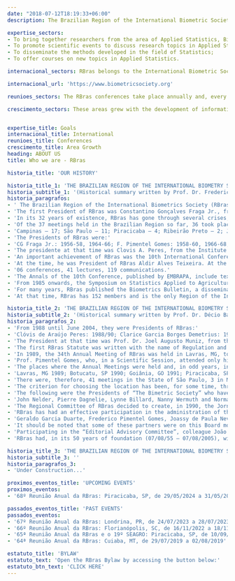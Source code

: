 ```yaml
---
date: "2018-07-12T18:19:33+06:00"
description: The Brazilian Region of the International Biometric Society (RBras) is a cultural, non-profit scientific society founded in 1955, dedicated to Brazilian researchers working with mathematical and statistical aspects of Agricultural Sciences, Biology and related fields. According to its statute, RBras seeks to stimulate the research activities of its partners, encouraging and supporting scientific events  .

expertise_sectors:
- To bring together researchers from the area of Applied Statistics, Biometrics and Biostatistics;
- To promote scientific events to discuss research topics in Applied Statistics;
- To disseminate the methods developed in the field of Statistics;
- To offer courses on new topics in Applied Statistics.

internacional_sectors: RBras belongs to the International Biometric Society (IBS), made up of several other regions and countries and involving researchers in the field of Biometrics from all over the world.

internacional_url: 'https://www.biometricsociety.org'

reunioes_sectors: The RBras conferences take place annually and, every two years, are held together with the Symposium on Statistics Applied to Agronomic Experimentation (SEAGRO), and represent the main Brazilian congress on Applied Statistics and Biometrics. With each holding of the RBras Annual Meeting, there is a growing involvement of the participants, which can be verified by publications and testimonies. An evolution in the quality of the presented works is also clearly seen, as a result of the maturing of professionals working in the fields of Statistics, Applied Statistics, Experimentation and Biometrics in Brazil, showing its multidisciplinarity and its consolidation over the years.

crescimento_sectors: These areas grew with the development of information technology over the last 20 years, thus enabling Statistics to occupy a prominent position as a fundamental methodology for the planning and statistical analysis of experiments, with a relevant role in the application of the scientific method. However, it is known that most problems are hardly solved with knowledge of just one area. Thus, the holding of events, such as the RBras meetings, constitutes an interesting opportunity for information exchange and dissemination of the statistical method, thus bringing together professionals in the most varied areas of knowledge.


expertise_title: Goals
internacional_title: International
reunioes_title: Conferences
crescimento_title: Area Growth
heading: ABOUT US
title: Who we are - RBras

historia_title: 'OUR HISTORY'

historia_title_1: 'THE BRAZILIAN REGION OF THE INTERNATIONAL BIOMETRY SOCIETY (RBras) IN THE PERIOD FROM 1955 to 1988'
historia_subtitle_1: '(Historical summary written by Prof. Dr. Frederico Pimentel Gomes)'
historia_paragrafos:
- ' The Brazilian Region of the International Biometrics Society (RBras) was founded in Campinas (SP), on July 8, 1955, during the 5th International Biometrics Congress, promoted by the International Biometrics Society. The founding minutes, written by Américo Groszmann, were signed by 25 members of the Society, 15 Brazilians and 10 foreigners. As best known, stand out among them: R.A.Fisher, D.J. Finney, W.G. Cochran, C.R. Rao, C.I. Bliss, W.J. Youden, A.M. Penha, Walter Leser, C.G. Fraga Jr., A. Conagin, J.M. Pompeu Memory, W.L.Stevens, Ruben Markus, P. Melo Freire, G.G. Duarte and Elza Berquó. As there were already 45 members of the International Society in Brazil, the Region was able to immediately begin its constitution work.'
- 'The first President of RBras was Constantino Gonçalves Fraga Jr., from Instituto Agronômico de Campinas. The first Treasurer was Américo Groszmann and the first Secretary, Paulo Mello Freire.'
- 'In its 32 years of existence, RBras has gone through several crises, all of which were overcome with relative ease, to such an extent that it has never stopped operating. In addition to Brazilians, Argentine and Uruguayan citizens have occasionally associated themselves with RBras.'
- 'Of the 37 meetings held in the Brazilian Region so far, 36 took place in the State of S. Paulo, home of the vast majority of partners, and one just outside S. Paulo, in Londrina, Paraná in 1987. The 36 meetings in São Paulo were distributed in this way. :'
- 'Campinas – 17; São Paulo – 11; Piracicaba – 4; Ribeirão Preto – 2; Jaboticabal – 1 and Guarujá – 1.'
- 'The Presidents of RBras were:'
- 'CG Fraga Jr.: 1956-58, 1964-66; F. Pimentel Gomes: 1958-60, 1966-68, 1974 76, 1980-82; A.M. Penha: 1960-62, 1969-71; P. Mello Freire: 1962-64; Elza Berquó: 1968-69; A. Conagin: 1971-73; R. Vencovsky: 1973-74, 1976-78; A.A. Teixeira: 1978-80, 1984 86; J.G. Correa da Silva: 1982-84; D. Barbin: 1986-88.'
- 'The presidente at that time was Clovis A. Peres, from the Institute of Mathematics and Statistics of the University of São Paulo.'
- 'An important achievement of RBras was the 10th International Conference on Biometrics, whose work was carried out in Guarujá, from August 6th to 10th, 1979.'
- 'At the time, he was President of RBras Aldir Alves Teixeira. At the Guarujá conclave there were:'
- '06 conferences, 41 lectures, 119 communications.'
- 'The Annals of the 10th Conference, published by EMBRAPA, include texts from 2 conferences, 13 lectures and 44 communications, as well as summaries of another 75 communications.'
- 'From 1985 onwards, the Symposium on Statistics Applied to Agricultural Experimentation is held biennially together with the annual meetings of RBras. The first one was held in Piracicaba, in 1985, and the 2nd in Londrina, in 1987. The 3rd will be held in Lavras (Minas Gerais), in 1989.'
- 'For many years, RBras published the Biometrics Bulletin, a dissemination organ distributed in Brazil and in some neighboring countries. But, this publication ceased a few years ago.'
- 'At that time, RBras has 152 members and is the only Region of the International Society of Biometrics operating in Latin America.'

historia_title_2: 'THE BRAZILIAN REGION OF THE INTERNATIONAL BIOMETRY SOCIETY (RBras) IN THE PERIOD FROM 1988 to 2005'
historia_subtitle_2: '(Historical summary written by Prof. Dr. Décio Barbin)'
historia_paragrafos_2:
- 'From 1988 until June 2004, they were Presidents of RBras:'
- 'Clóvis de Araújo Peres: 1988/90; Clarice Garcia Borges Demetrius: 1990/92; João Gilberto Correa da Silva: 1992/94; Sérgio do Nascimento Kronka: 1994/96; Carlos Roberto Padovani: 1996/98; Clarice Garcia Borges Demetrius: 1998/2000; Maria Cecília Mendes Barreto: 2000/02; Clarice Garcia Borges Demetrius: 2002/04.'
- 'The President at that time was Prof. Dr. Joel Augusto Muniz, from the Federal University of Lavras (UFLA), MG, with a mandate from 2004 to 2006.'
- 'The first RBras Statute was written with the name of Regulation and sent to all members for their opinion. It was then up to the newly formed Commission to carry out the final draft which was submitted to “The Biometric Society”. It was then approved by RBras on 5/5/56. In 1974, it was redesigned and, in 1992 and 1994, it underwent further updates.'
- 'In 1989, the 34th Annual Meeting of RBras was held in Lavras, MG, together with the 3rd SEAGRO (Symposium on Statistics Applied to Agronomic Experimentation). Prior to the creation of this Symposium, the annual meetings consisted of two parts: one that was called the General Assembly Meeting and the other that was the Scientific Meeting, called the Scientific Session. These were usually one-day meetings. In 1956, there were two Scientific Sessions, on different dates, the second being held together with that of the SBPC (Brazilian Society for the Progress of Science), in Ouro Preto, MG. There were 6 works in the 1st Session and 5 in the second. These joint meetings with the SBPC were held again in the late 1970s and early 1980s, but without achieving the desired effect, that is, achieving a greater number of participants and taking advantage of the infrastructure already set up.'
- 'Prof. Pimentel Gomes, who, in a Scientific Session, attended only him and Dr. Pompeu Memória; one presented their work to the other and the session ended. This fact illustrates the value of these partners and serves as a basis for comparisons with what happens today when we have 200 to 300 participants, mainly in joint meetings with SEAGRO. At the 46th Annual Meeting and 9th SEAGRO, there were 428 participants. It should be noted that until recently, RBras only existed in Latin America. Today the Argentina Region (RArg) already exists. This fact justifies, to some extent, the participation in meetings of RBras, colleagues from Venezuela, Peru, Colombia, Guatemala and Argentina itself.'
- 'The places where the Annual Meetings were held and, in odd years, including SEAGRO, continuing what the late Prof. Pepper, were:'
- 'Lavras, MG 1989; Botucatu, SP 1990; Goiânia, GO 1991; Piracicaba, SP 1992; Porto Alegre, RS 1993; São Carlos, SP 1994; Ribeirão Preto, SP 1995; São José do Rio Preto, SP 1996; Recife, PE 1997; Araraquara, SP 1998; Botucatu, SP 1999; São Carlos, SP 2000; Piracicaba, SP 2001; Rio Claro, SP 2002; Lavras, MG 2003; Uberlândia, MG 2004; Londrina, PR 2005.'
- 'There were, therefore, 41 meetings in the State of São Paulo, 3 in Minas Gerais, 2 in Paraná, 1 in Goiás, 1 in Rio Grande do Sul and 1 in Pernambuco.'
- 'The criterion for choosing the location has been, for some time, through proposals made by the partners. When there is more than one, the General Assembly decides, through voting by the present members. These meetings have received financial support from Development Agencies such as: CNPq, CAPES, FAPESP, FAPEMIG and other State Foundations, FINEP and RBras itself. Many guests from abroad have come with air tickets from their own Institutions or from Regional Offices in their countries. In the case of the Presidents of “The Biometric Society”, the support is from the Society itself. Infrastructure and personnel support has been provided by the Institutions hosting the event.'
- 'The following were the Presidents of “The Bimetric Society” who have participated in RBras Annual Meetings:'
- 'John Nelder, Pierre Dagnelie, Lynne Billard, Nanny Wermuth and Norman Breslow.'
- 'The Regional Committee of RBras decided to create, in 1990, the Jornadas em Biometria. The first took place on 01/28/91, at IME/USP, São Paulo, with the theme: “Bioequivalence”. The second was at the IAC (Campinas Agronomic Institute) in Campinas, SP, on 03/23/92, with the theme “Statistics in Biotechnology”.'
- 'RBras has had an effective participation in the administration of the International. Have been or are part of the “Ordinary Council Members”:'
- 'Geraldo Garcia Duarte, Frederico Pimentel Gomes, Joassy de Paula Neves Jorge, Roland Vencovsky, José Maria Pompeu Memória, Armando Conagin, Décio Barbin, Clovis de Araújo Peres, Clarice Garcia Borges Demetrio, Sheila Zambello de Pinho, Lisbeth Kaiserlian Cordani, Júlio da Motta Singer and Romeo Magnani.'
- 'It should be noted that some of these partners were on this Board more than once.'
- 'Participating in the “Editorial Advisory Committee”, colleague João Gilberto Correa da Silva and, currently, colleague Clarice Garcia Borges Demétrio, in which he was “Chair” for 2 years. As correspondents for the “Biometric Bulletin” we have already had our colleagues João Gilberto Correa da Silva, Lisbeth K. Cordani and, currently, our colleague Luzia Trinca.'
- 'RBras had, in its 50 years of foundation (07/08/55 – 07/08/2005), with 108 effective members.'

historia_title_3: 'THE BRAZILIAN REGION OF THE INTERNATIONAL BIOMETRY SOCIETY (RBras) IN THE 2006 PERIOD TO THE CURRENT TIME.'
historia_subtitle_3: ''
historia_paragrafos_3:
- 'Under Construction...'

proximos_eventos_title: 'UPCOMING EVENTS'
proximos_eventos:
- '68º Reunião Anual da RBras: Piracicaba, SP, de 29/05/2024 a 31/05/2024'

passados_eventos_title: 'PAST EVENTS'
passados_eventos:
- '67º Reunião Anual da RBras: Londrina, PR, de 24/07/2023 a 28/07/2023'
- '66º Reunião Anual da RBras: Florianópolis, SC, de 16/11/2022 a 18/11/2022'
- '65ª Reunião Anual da RBras e o 19º SEAGRO: Piracicaba, SP, de 10/09/2021 a 11/09/2021 (online)'
- '64ª Reunião Anual da RBras: Cuiaba, MT, de 29/07/2019 a 02/08/2019'

estatuto_title: 'BYLAW'
estatuto_text: 'Open the RBras Bylaw by accessing the button below:'
estatuto_btn_text: 'CLICK HERE'
---
```

